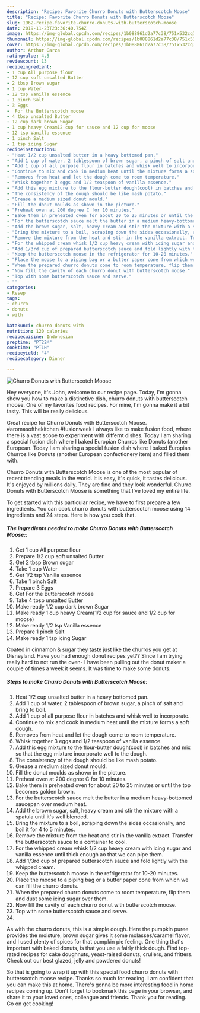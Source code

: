 ```yaml
---
description: "Recipe: Favorite Churro Donuts with Butterscotch Moose"
title: "Recipe: Favorite Churro Donuts with Butterscotch Moose"
slug: 1962-recipe-favorite-churro-donuts-with-butterscotch-moose
date: 2019-11-23T23:36:40.754Z
image: https://img-global.cpcdn.com/recipes/1b088861d2a77c38/751x532cq70/churro-donuts-with-butterscotch-moose-recipe-main-photo.jpg
thumbnail: https://img-global.cpcdn.com/recipes/1b088861d2a77c38/751x532cq70/churro-donuts-with-butterscotch-moose-recipe-main-photo.jpg
cover: https://img-global.cpcdn.com/recipes/1b088861d2a77c38/751x532cq70/churro-donuts-with-butterscotch-moose-recipe-main-photo.jpg
author: Arthur Garza
ratingvalue: 4.5
reviewcount: 13
recipeingredient:
- 1 cup All purpose flour
- 12 cup soft unsalted Butter
- 2 tbsp Brown sugar
- 1 cup Water
- 12 tsp Vanilla essence
- 1 pinch Salt
- 3 Eggs
-  For the Butterscotch moose
- 4 tbsp unsalted Butter
- 12 cup dark brown Sugar
- 1 cup heavy Cream12 cup for sauce and 12 cup for moose
- 12 tsp Vanilla essence
- 1 pinch Salt
- 1 tsp icing Sugar
recipeinstructions:
- "Heat 1/2 cup unsalted butter in a heavy bottomed pan."
- "Add 1 cup of water, 2 tablespoon of brown sugar, a pinch of salt and bring to boil."
- "Add 1 cup of all purpose flour in batches and whisk well to incorporate."
- "Continue to mix and cook in medium heat until the mixture forms a soft dough."
- "Removes from heat and let the dough come to room temperature."
- "Whisk together 3 eggs and 1/2 teaspoon of vanilla essence."
- "Add this egg mixture to the flour-butter dough(cool) in batches and mix so that the egg mixture incorporate well to the dough."
- "The consistency of the dough should be like mash potato."
- "Grease a medium sized donut mould."
- "Fill the donut moulds as shown in the picture."
- "Preheat oven at 200 degree C for 10 minutes."
- "Bake them in preheated oven for about 20 to 25 minutes or until the top becomes golden brown."
- "For the butterscotch sauce melt the butter in a medium heavy-bottomed saucepan over medium heat."
- "Add the brown sugar, salt, heavy cream and stir the mixture with a spatula until it&#39;s well blended."
- "Bring the mixture to a boil, scraping down the sides occasionally, and boil it for 4 to 5 minutes."
- "Remove the mixture from the heat and stir in the vanilla extract. Transfer the butterscotch sauce to a container to cool."
- "For the whipped cream whisk 1/2 cup heavy cream with icing sugar and vanilla essence until thick enough ao that we can pipe them."
- "Add 1/3rd cup of prepared butterscotch sauce and fold lightly with the whipped cream."
- "Keep the butterscotch moose in the refrigerator for 10-20 minutes."
- "Place the moose to a piping bag or a butter paper cone from which we can fill the churro donuts."
- "When the prepared churro donuts come to room temperature, flip them and dust some icing sugar over them."
- "Now fill the cavity of each churro donut with butterscotch moose."
- "Top with some butterscotch sauce and serve."
- ""
categories:
- Resep
tags:
- churro
- donuts
- with

katakunci: churro donuts with
nutrition: 120 calories
recipecuisine: Indonesian
preptime: "PT22M"
cooktime: "PT1H"
recipeyield: "4"
recipecategory: Dinner

---
```



![Churro Donuts with Butterscotch Moose](https://img-global.cpcdn.com/recipes/1b088861d2a77c38/751x532cq70/churro-donuts-with-butterscotch-moose-recipe-main-photo.jpg)

Hey everyone, it's John, welcome to our recipe page. Today, I'm gonna show you how to make a distinctive dish, churro donuts with butterscotch moose. One of my favorites food recipes. For mine, I'm gonna make it a bit tasty. This will be really delicious.

Great recipe for Churro Donuts with Butterscotch Moose. #aromasofthekitchen #fusionweek I always like to make fusion food, where there is a vast scope to experiment with differnt dishes. Today I am sharing a special fusion dish where I baked Europian Churros like Donuts (another European. Today I am sharing a special fusion dish where I baked Europian Churros like Donuts (another European confectionery item) and filled them with.

Churro Donuts with Butterscotch Moose is one of the most popular of recent trending meals in the world. It is easy, it's quick, it tastes delicious. It's enjoyed by millions daily. They are fine and they look wonderful. Churro Donuts with Butterscotch Moose is something that I've loved my entire life.


To get started with this particular recipe, we have to first prepare a few ingredients. You can cook churro donuts with butterscotch moose using 14 ingredients and 24 steps. Here is how you cook that.

##### The ingredients needed to make Churro Donuts with Butterscotch Moose::

1. Get 1 cup All purpose flour
1. Prepare 1/2 cup soft unsalted Butter
1. Get 2 tbsp Brown sugar
1. Take 1 cup Water
1. Get 1/2 tsp Vanilla essence
1. Take 1 pinch Salt
1. Prepare 3 Eggs
1. Get  For the Butterscotch moose
1. Take 4 tbsp unsalted Butter
1. Make ready 1/2 cup dark brown Sugar
1. Make ready 1 cup heavy Cream(1/2 cup for sauce and 1/2 cup for moose)
1. Make ready 1/2 tsp Vanilla essence
1. Prepare 1 pinch Salt
1. Make ready 1 tsp icing Sugar


Coated in cinnamon &amp; sugar they taste just like the churros you get at Disneyland. Have you had enough donut recipes yet?? Since I am trying really hard to not run the oven- I have been pulling out the donut maker a couple of times a week it seems. It was time to make some donuts. 

##### Steps to make Churro Donuts with Butterscotch Moose:

1. Heat 1/2 cup unsalted butter in a heavy bottomed pan.
1. Add 1 cup of water, 2 tablespoon of brown sugar, a pinch of salt and bring to boil.
1. Add 1 cup of all purpose flour in batches and whisk well to incorporate.
1. Continue to mix and cook in medium heat until the mixture forms a soft dough.
1. Removes from heat and let the dough come to room temperature.
1. Whisk together 3 eggs and 1/2 teaspoon of vanilla essence.
1. Add this egg mixture to the flour-butter dough(cool) in batches and mix so that the egg mixture incorporate well to the dough.
1. The consistency of the dough should be like mash potato.
1. Grease a medium sized donut mould.
1. Fill the donut moulds as shown in the picture.
1. Preheat oven at 200 degree C for 10 minutes.
1. Bake them in preheated oven for about 20 to 25 minutes or until the top becomes golden brown.
1. For the butterscotch sauce melt the butter in a medium heavy-bottomed saucepan over medium heat.
1. Add the brown sugar, salt, heavy cream and stir the mixture with a spatula until it&#39;s well blended.
1. Bring the mixture to a boil, scraping down the sides occasionally, and boil it for 4 to 5 minutes.
1. Remove the mixture from the heat and stir in the vanilla extract. Transfer the butterscotch sauce to a container to cool.
1. For the whipped cream whisk 1/2 cup heavy cream with icing sugar and vanilla essence until thick enough ao that we can pipe them.
1. Add 1/3rd cup of prepared butterscotch sauce and fold lightly with the whipped cream.
1. Keep the butterscotch moose in the refrigerator for 10-20 minutes.
1. Place the moose to a piping bag or a butter paper cone from which we can fill the churro donuts.
1. When the prepared churro donuts come to room temperature, flip them and dust some icing sugar over them.
1. Now fill the cavity of each churro donut with butterscotch moose.
1. Top with some butterscotch sauce and serve.
1. 


As with the churro donuts, this is a simple dough. Here the pumpkin puree provides the moisture, brown sugar gives it some molasses/caramel flavor, and I used plenty of spices for that pumpkin pie feeling. One thing that&#39;s important with baked donuts, is that you use a fairly thick dough. Find top-rated recipes for cake doughnuts, yeast-raised donuts, crullers, and fritters. Check out our best glazed, jelly and powdered donuts! 

So that is going to wrap it up with this special food churro donuts with butterscotch moose recipe. Thanks so much for reading. I am confident that you can make this at home. There's gonna be more interesting food in home recipes coming up. Don't forget to bookmark this page in your browser, and share it to your loved ones, colleague and friends. Thank you for reading. Go on get cooking!
